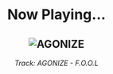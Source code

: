 <div align="center"> 
<h1>Now Playing...</h1>

![AGONIZE](https://i.scdn.co/image/ab67616d00001e020bcf14068e051abbe4813346)
--
_<p>Track: AGONIZE - F.O.O.L </p>_
</div>
